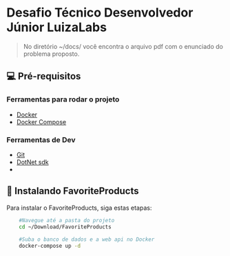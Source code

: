 # Desafio Técnico Desenvolvedor Júnior LuizaLabs

> No diretório ~/docs/ você encontra o arquivo pdf com o enunciado do problema proposto.

## 💻 Pré-requisitos

### Ferramentas para rodar o projeto
- [Docker](https://www.docker.com/)
- [Docker Compose](https://docs.docker.com/compose/)
### Ferramentas de Dev
- [Git](https://git-scm.com/)
- [DotNet sdk](https://dotnet.microsoft.com/download)
- 
## 🚀 Instalando FavoriteProducts

Para instalar o FavoriteProducts, siga estas etapas:


```bash
    #Navegue até a pasta do projeto
    cd ~/Download/FavoriteProducts
    
    #Suba o banco de dados e a web api no Docker
    docker-compose up -d
```